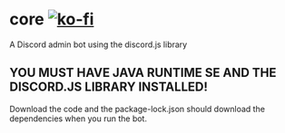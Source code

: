 # core [![ko-fi](https://www.ko-fi.com/img/githubbutton_sm.svg)](https://ko-fi.com/W7W21C3X1)

A Discord admin bot using the discord.js library

## YOU MUST HAVE JAVA RUNTIME SE AND THE DISCORD.JS LIBRARY INSTALLED!

Download the code and the package-lock.json should download the dependencies when you run the bot.
